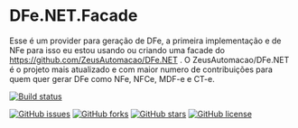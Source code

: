 # DFe.NET.Facade

Esse é um provider para geração de DFe, a primeira implementação e de NFe para isso eu estou usando ou criando uma facade do https://github.com/ZeusAutomacao/DFe.NET . O ZeusAutomacao/DFe.NET é o projeto mais atualizado e com maior numero de contribuições para quem quer gerar DFe como NFe, NFCe, MDF-e e CT-e.

[![Build status](https://ci.appveyor.com/api/projects/status/qdcguitna4dbv7ii/branch/master?svg=true)](https://ci.appveyor.com/project/danielfonsecacastro/dfe-net-facade/branch/master)

[![GitHub issues](https://img.shields.io/github/issues/danielfonsecacastro/DFe.Net.Facade.svg)](https://github.com/danielfonsecacastro/DFe.Net.Facade/issues) [![GitHub forks](https://img.shields.io/github/forks/danielfonsecacastro/DFe.Net.Facade.svg)](https://github.com/danielfonsecacastro/DFe.Net.Facade/network) [![GitHub stars](https://img.shields.io/github/stars/danielfonsecacastro/DFe.Net.Facade.svg)](https://github.com/danielfonsecacastro/DFe.Net.Facade/stargazers) [![GitHub license](https://img.shields.io/github/license/danielfonsecacastro/DFe.Net.Facade.svg)](https://github.com/danielfonsecacastro/DFe.Net.Facade/blob/master/LICENSE)
